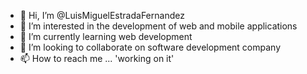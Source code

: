 - 👋 Hi, I’m @LuisMiguelEstradaFernandez
- 👀 I’m interested in the development of web and mobile applications
- 🌱 I’m currently learning web development
- 💞️ I’m looking to collaborate on software development company
- 📫 How to reach me ... 'working on it'

